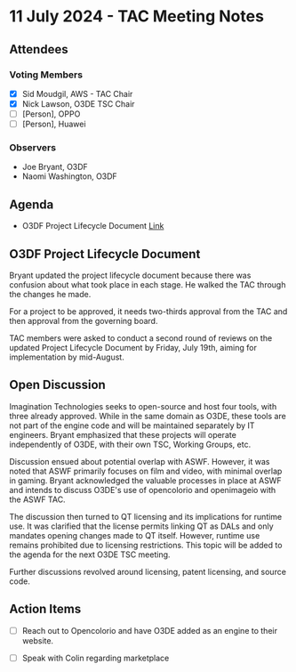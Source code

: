 # 11 July 2024 - TAC Meeting Notes

## Attendees
### Voting Members
- [x] Sid Moudgil, AWS - TAC Chair
- [x] Nick Lawson, O3DE TSC Chair
- [ ] [Person], OPPO
- [ ] [Person], Huawei
### Observers
- Joe Bryant, O3DF
- Naomi Washington, O3DF

## Agenda
- O3DF Project Lifecycle Document [Link](https://docs.google.com/document/d/1RlEKawh7tlmly_j7y5x8Ls0z-deyabwyCzudJv7a6f0/view)

## O3DF Project Lifecycle Document

Bryant updated the project lifecycle document because there was confusion about what took place in each stage. He walked the TAC through the changes he made.

For a project to be approved, it needs two-thirds approval from the TAC and then approval from the governing board.

TAC members were asked to conduct a second round of reviews on the updated Project Lifecycle Document by Friday, July 19th, aiming for implementation by mid-August.

## Open Discussion

Imagination Technologies seeks to open-source and host four tools, with three already approved. While in the same domain as O3DE, these tools are not part of the engine code and will be maintained separately by IT engineers. Bryant emphasized that these projects will operate independently of O3DE, with their own TSC, Working Groups, etc.

Discussion ensued about potential overlap with ASWF. However, it was noted that ASWF primarily focuses on film and video, with minimal overlap in gaming. Bryant acknowledged the valuable processes in place at ASWF and intends to discuss O3DE's use of opencolorio and openimageio with the ASWF TAC.

The discussion then turned to QT licensing and its implications for runtime use. It was clarified that the license permits linking QT as DALs and only mandates opening changes made to QT itself. However, runtime use remains prohibited due to licensing restrictions. This topic will be added to the agenda for the next O3DE TSC meeting.

Further discussions revolved around licensing, patent licensing, and source code.


## Action Items
- [ ] Reach out to Opencolorio and have O3DE added as an engine to their website. 
- [ ] Speak with Colin regarding marketplace

